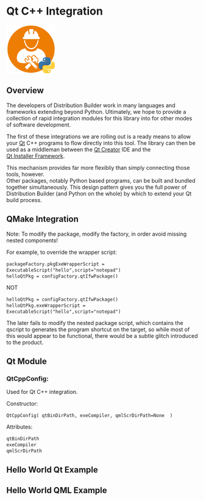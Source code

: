 # Qt C++ Integration
![distbuilder logo](https://raw.githubusercontent.com/BuvinJT/distbuilder/master/docs/img/distbuilder128.png)

## Overview

The developers of Distribution Builder work in many languages and frameworks extending
beyond Python.  Ultimately, we hope to provide a collection of rapid integration modules
for this library into for other modes of software development.  

The first of these integrations we are rolling out is a ready means to allow your 
[Qt](https://www.qt.io/) C++ programs to flow directly into this tool.  The library can 
then be used as a middleman between the [Qt Creator](https://doc.qt.io/qtcreator/) IDE and the  
[Qt Installer Framework](http://doc.qt.io/qtinstallerframework).  

This mechanism provides far more flexibliy than simply connecting those tools, however.  
Other packages, notably Python based programs, can be built and bundled together simultaneously.
This design pattern gives you the full power of Distribution Builder (and Python on the whole) 
by which to extend your Qt build process.

## QMake Integration

Note: To modify the package, modify the factory, 
in order avoid missing nested components! 

For example, to override the wrapper script: 
 
	packageFactory.pkgExeWrapperScript = ExecutableScript("hello",script="notepad")
	helloQtPkg = configFactory.qtIfwPackage()

NOT

	helloQtPkg = configFactory.qtIfwPackage()
	helloQtPkg.exeWrapperScript = ExecutableScript("hello",script="notepad")
	
The later fails to modify the nested package script, which contains the qscript
to generates the program shortcut on the target, so while most of this
would appear to be functional, there would be a subtle glitch introduced to the product. 

## Qt Module

### QtCppConfig:

Used for Qt C++ integration.

Constructor:

    QtCppConfig( qtBinDirPath, exeCompiler, qmlScrDirPath=None  )
    
Attributes:                    

    qtBinDirPath             
    exeCompiler    
    qmlScrDirPath     

## Hello World Qt Example

## Hello World QML Example
